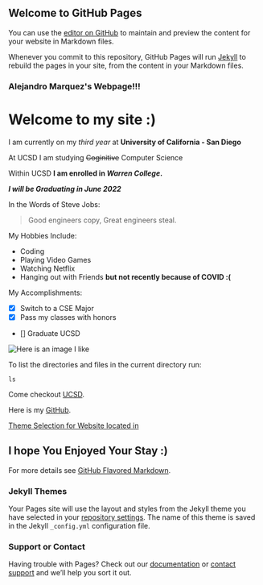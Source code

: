 ## Welcome to GitHub Pages

You can use the [editor on GitHub](https://github.com/Alex-942/CSE110-Lab1/edit/gh-pages/index.md) to maintain and preview the content for your website in Markdown files.

Whenever you commit to this repository, GitHub Pages will run [Jekyll](https://jekyllrb.com/) to rebuild the pages in your site, from the content in your Markdown files.


### Alejandro Marquez's Webpage!!!
# Welcome to my site :)

I am currently on my *third year* at **University of California - San Diego**

At UCSD I am studying ~~Coginitive~~ Computer Science

Within UCSD **I am enrolled in _Warren College_.**

***I will be Graduating in June 2022***

In the Words of Steve Jobs:
> Good engineers copy, Great engineers steal.

My Hobbies Include:
- Coding
- Playing Video Games
- Watching Netflix 
- Hanging out with Friends **but not recently because of COVID :(**

My Accomplishments:
- [X] Switch to a CSE Major
- [X] Pass my classes with honors
- [] Graduate UCSD 

![Here is an image I like](https://octodex.github.com/images/yaktocat.png)

To list the directories and files in the current directory run:
```
ls
```

Come checkout [UCSD](https://ucsd.edu/).

Here is my [GitHub](https://github.com/Alex-942/CSE110-Lab1/blob/gh-pages/index.md#welcome-to-github-pages).

[Theme Selection for Website located in](/CSE110-Lab1/_config.yml)

## I hope You Enjoyed Your Stay :)

For more details see [GitHub Flavored Markdown](https://guides.github.com/features/mastering-markdown/).

### Jekyll Themes

Your Pages site will use the layout and styles from the Jekyll theme you have selected in your [repository settings](https://github.com/Alex-942/CSE110-Lab1/settings). The name of this theme is saved in the Jekyll `_config.yml` configuration file.

### Support or Contact

Having trouble with Pages? Check out our [documentation](https://docs.github.com/categories/github-pages-basics/) or [contact support](https://github.com/contact) and we’ll help you sort it out.
